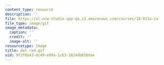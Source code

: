 ```yaml
---
content_type: resource
description: ''
file: https://ol-ocw-studio-app-qa.s3.amazonaws.com/courses/18-013a-calculus-with-applications-spring-2005/9f3f0a43dc49e09a1c631824db016dae_dot_red.gif
file_type: image/gif
image_metadata:
  caption: ''
  credit: ''
  image-alt: ''
resourcetype: Image
title: dot_red.gif
uid: 9f3f0a43-dc49-e09a-1c63-1824db016dae
---
```

